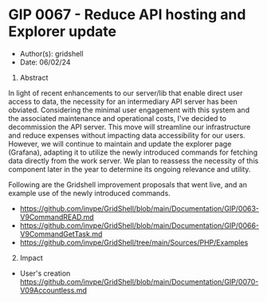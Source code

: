 # GIP 0067 - Reduce API hosting and Explorer update

- Author(s): gridshell
- Date: 06/02/24


1. Abstract

In light of recent enhancements to our server/lib that enable direct user access to data, the necessity for an intermediary API server has been obviated. 
Considering the minimal user engagement with this system and the associated maintenance and operational costs, I've decided to decommission the API server. 
This move will streamline our infrastructure and reduce expenses without impacting data accessibility for our users. 
However, we will continue to maintain and update the explorer page (Grafana), adapting it to utilize the newly introduced commands 
for fetching data directly from the work server. We plan to reassess the necessity of this component later in the year to determine its ongoing 
relevance and utility.

Following are the Gridshell improvement proposals that went live, and an example use of the newly introduced commands.

- https://github.com/invpe/GridShell/blob/main/Documentation/GIP/0063-V9CommandREAD.md
- https://github.com/invpe/GridShell/blob/main/Documentation/GIP/0066-V9CommandGetTask.md
- https://github.com/invpe/GridShell/tree/main/Sources/PHP/Examples  


2. Impact

- User's creation  https://github.com/invpe/GridShell/blob/main/Documentation/GIP/0070-V09Accountless.md
